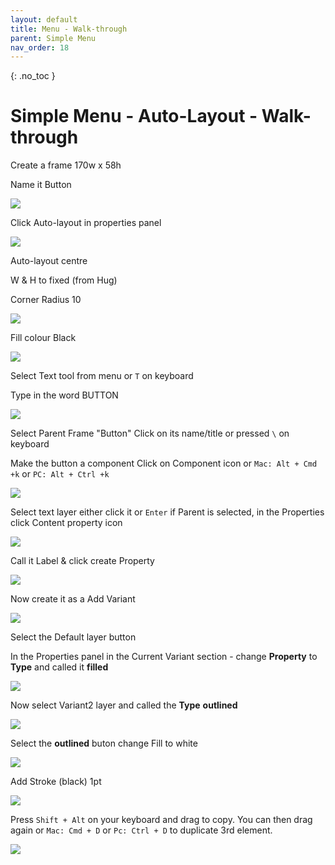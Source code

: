 ```yaml
---
layout: default
title: Menu - Walk-through
parent: Simple Menu
nav_order: 18
---
```


{: .no_toc }

# Simple Menu - Auto-Layout - Walk-through

Create a frame 170w x 58h 

Name it Button

![](../images/img_menu_AL/menu_AL_1.png)

Click Auto-layout in properties panel

![](../images/img_menu_AL/menu_AL_2.png)

Auto-layout centre

W & H to fixed (from Hug)

Corner Radius 10

![](../images/img_menu_AL/menu_AL_3.png)

Fill colour Black

![](../images/img_menu_AL/menu_AL_5.png)

Select Text tool from menu or `T` on keyboard

Type in the word BUTTON


![](../images/img_menu_AL/menu_AL_6.png)

Select Parent Frame "Button" Click on its name/title or pressed `\` on keyboard

Make the button a component Click on Component icon or `Mac: Alt + Cmd +k` or `PC: Alt + Ctrl +k`

![](../images/img_menu_AL/comp_icon.png)

Select text layer either click it or `Enter` if Parent is selected, in the Properties click Content property icon

![](../images/img_menu_AL/prop_icon.png)

Call it Label & click create Property

![](../images/img_menu_AL/make_prop.png)

Now create it as a Add Variant

![](../images/img_menu_AL/menu_AL_9.png)

Select the Default layer button

In the Properties panel in the Current Variant section - change **Property** to **Type** and called it **filled**

![](../images/img_menu_AL/menu_AL_10.png)

Now select Variant2 layer and called the **Type** **outlined**

![](../images/img_menu_AL/menu_AL_11.png)

Select the **outlined** buton change Fill to white

![](../images/img_menu_AL/menu_AL_13.png)

Add Stroke (black) 1pt

![](../images/img_menu_AL/menu_AL_14.png)

Press `Shift + Alt` on your keyboard and drag to copy. You can then drag again or `Mac: Cmd + D`  or `Pc: Ctrl + D` to duplicate 3rd element.

![](../images/img_menu_AL/drag_drop.gif)

